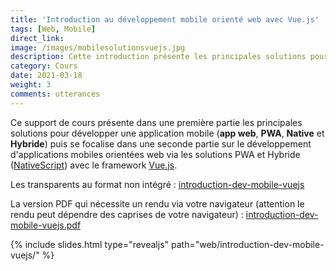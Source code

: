 ```yaml
---
title: 'Introduction au développement mobile orienté web avec Vue.js'
tags: [Web, Mobile]
direct_link:
image: /images/mobilesolutionsvuejs.jpg
description: Cette introduction présente les principales solutions pour développer une application mobile et se focalise ensuite sur le développement d'application mobile via les solutions PWA et NativeScript en utilisant Vue.js.
category: Cours
date: 2021-03-18
weight: 3
comments: utterances
---
```


Ce support de cours présente dans une première partie les principales solutions pour développer une application mobile (**app web**, **PWA**, **Native** et **Hybride**) puis se focalise dans une seconde partie sur le développement d'applications mobiles orientées web via les solutions PWA et Hybride ([NativeScript](https://nativescript-vue.org/)) avec le framework <a target="_blank" href="https://vuejs.org/">Vue.js</a>.

Les transparents au format non intégré : [introduction-dev-mobile-vuejs](/slides/web/introduction-dev-mobile-vuejs)

La version PDF qui nécessite un rendu via votre navigateur (attention le rendu peut dépendre des caprises de votre navigateur) : <a target="_blank" href="/slides/web/introduction-dev-mobile-vuejs?print-pdf">introduction-dev-mobile-vuejs.pdf</a>

{% include slides.html type="revealjs" path="web/introduction-dev-mobile-vuejs/" %}
